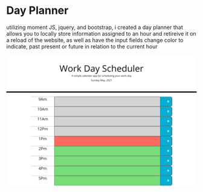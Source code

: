 # Day Planner


utilizing moment JS, jquery, and bootstrap, i created a day planner that allows you to locally store information assigned to an hour and
retireive it on a reload of the website, as well as have the input fields change color to indicate, past present or future in relation to the current hour


![ScreenShot](./assets/images/screencapture-file-C-Users-rleib-Desktop-Rutgers-Coding-Homework-challenge5-officerK-index-html-2021-05-23-13_17_41.png "ScreenShot")